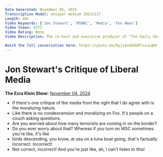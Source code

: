 ```yaml
---
Date Generated: November 05, 2024
Transcription Model: whisper medium 20231117
Length: 40s
Video Keywords: ['Jon Stewart', 'MSNBC', 'Media', 'Fox News']
Video Views: 4273
Video Rating: None
Video Description: The co-host and executive producer of "The Daily Show" talks to Ezra Klein about the one right-wing critique of media he can get behind.

Watch the full conversation here: https://youtu.be/Ryjv4xUHZGM?si=LqMe7AbGwXx6GW5c
---
```


# Jon Stewart's Critique of Liberal Media
**The Ezra Klein Show:** [November 04, 2024](https://www.youtube.com/watch?v=uDbsXZf4b-U)
*  If there's one critique of the media from the right that I do agree with is the moralizing nature.
*  Like there is no condescension and moralizing on Fox. It's people on a couch asking questions.
*  Are you worried about how many terrorists are coming in on the border?
*  Do you ever worry about that? Whereas if you turn on MSC sometimes you're like, it's like
*  birds descending, you know, at sea on a tuna boat going, that's factually incorrect. Incorrect!
*  Not correct, incorrect! And you're just like, ah, I can't listen to this!
